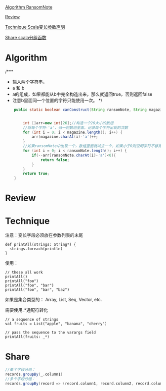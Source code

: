 
 [Algorithm RansomNote](#algorithm)

 [Review](#review)

 [Technique Scala变长参数声明](#technique)

 [Share scala分组函数](#share)


# Algorithm
/***
 * 输入两个字符串，
 * a 和 b
 * a的组成，如果都能从b中完全构造出来，那么就返回true，否则返回false
 * 注意b里面同一个位置的字符只能使用一次。
 */

```java
    public static boolean canConstruct(String ransomNote, String magazine) {


        int []arr=new int[26];//构造一个26大小的数组
        //将每个字符-'a'，归一到数组里面，记录每个字符出现的次数
        for (int i = 0; i < magazine.length(); i++) {
            arr[magazine.charAt(i)-'a']++;
        }
        //如果ransomNote中出现一个，数组里面就减去一个，如果小于0则说明字符不够用，直接返回false
        for (int i = 0; i < ransomNote.length(); i++) {
            if(--arr[ransomNote.charAt(i)-'a']<0){
                return false;
            }
        }
        return true;
    }
```

# Review


# Technique



注意：变长字段必须放在参数列表的末尾


```
def printAll(strings: String*) {
  strings.foreach(println)
}
```


使用：

```
// these all work
printAll()
printAll("foo")
printAll("foo", "bar")
printAll("foo", "bar", "baz")
```


如果是集合类型的：
Array, List, Seq, Vector, etc.

需要使用_*通配符转化


```
// a sequence of strings
val fruits = List("apple", "banana", "cherry")

// pass the sequence to the varargs field
printAll(fruits: _*)
```



# Share
```scala
//单个字段分组：
records.groupBy(_.column1)
//多个字段分组：
records.groupBy(record => (record.column1, record.column2, record.column3))
```






